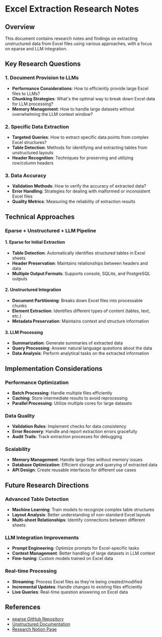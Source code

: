 # Excel Extraction Research Notes

## Overview
This document contains research notes and findings on extracting unstructured data from Excel files using various approaches, with a focus on eparse and LLM integration.

## Key Research Questions

### 1. Document Provision to LLMs
- **Performance Considerations**: How to efficiently provide large Excel files to LLMs?
- **Chunking Strategies**: What's the optimal way to break down Excel data for LLM processing?
- **Memory Management**: How to handle large datasets without overwhelming the LLM context window?

### 2. Specific Data Extraction
- **Targeted Queries**: How to extract specific data points from complex Excel structures?
- **Table Detection**: Methods for identifying and extracting tables from unstructured layouts
- **Header Recognition**: Techniques for preserving and utilizing row/column headers

### 3. Data Accuracy
- **Validation Methods**: How to verify the accuracy of extracted data?
- **Error Handling**: Strategies for dealing with malformed or inconsistent Excel files
- **Quality Metrics**: Measuring the reliability of extraction results

## Technical Approaches

### Eparse + Unstructured + LLM Pipeline

#### 1. Eparse for Initial Extraction
- **Table Detection**: Automatically identifies structured tables in Excel sheets
- **Header Preservation**: Maintains relationships between headers and data
- **Multiple Output Formats**: Supports console, SQLite, and PostgreSQL outputs

#### 2. Unstructured Integration
- **Document Partitioning**: Breaks down Excel files into processable chunks
- **Element Extraction**: Identifies different types of content (tables, text, etc.)
- **Metadata Preservation**: Maintains context and structure information

#### 3. LLM Processing
- **Summarization**: Generate summaries of extracted data
- **Query Processing**: Answer natural language questions about the data
- **Data Analysis**: Perform analytical tasks on the extracted information

## Implementation Considerations

### Performance Optimization
- **Batch Processing**: Handle multiple files efficiently
- **Caching**: Store intermediate results to avoid reprocessing
- **Parallel Processing**: Utilize multiple cores for large datasets

### Data Quality
- **Validation Rules**: Implement checks for data consistency
- **Error Recovery**: Handle and report extraction errors gracefully
- **Audit Trails**: Track extraction processes for debugging

### Scalability
- **Memory Management**: Handle large files without memory issues
- **Database Optimization**: Efficient storage and querying of extracted data
- **API Design**: Create reusable interfaces for different use cases

## Future Research Directions

### Advanced Table Detection
- **Machine Learning**: Train models to recognize complex table structures
- **Layout Analysis**: Better understanding of non-standard Excel layouts
- **Multi-sheet Relationships**: Identify connections between different sheets

### LLM Integration Improvements
- **Prompt Engineering**: Optimize prompts for Excel-specific tasks
- **Context Management**: Better handling of large datasets in LLM context
- **Fine-tuning**: Custom models trained on Excel data

### Real-time Processing
- **Streaming**: Process Excel files as they're being created/modified
- **Incremental Updates**: Handle changes to existing files efficiently
- **Live Queries**: Real-time question answering on Excel data

## References

- [eparse GitHub Repository](https://github.com/ChrisPappalardo/eparse)
- [Unstructured Documentation](https://unstructured.io/)
- [Research Notion Page](https://www.notion.so/Excel-OCR-21c8bf45dbd08094b2ddc43456dfed2b) 
